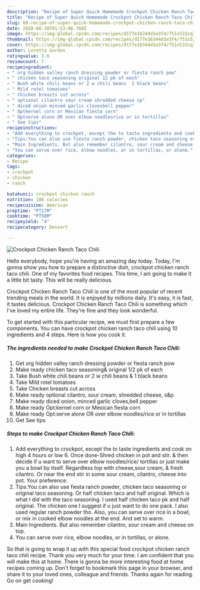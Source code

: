 ```yaml
---
description: "Recipe of Super Quick Homemade Crockpot Chicken Ranch Taco Chili"
title: "Recipe of Super Quick Homemade Crockpot Chicken Ranch Taco Chili"
slug: 60-recipe-of-super-quick-homemade-crockpot-chicken-ranch-taco-chili
date: 2020-08-30T01:53:06.768Z
image: https://img-global.cpcdn.com/recipes/d177e16344d1e3f4/751x532cq70/crockpot-chicken-ranch-taco-chili-recipe-main-photo.jpg
thumbnail: https://img-global.cpcdn.com/recipes/d177e16344d1e3f4/751x532cq70/crockpot-chicken-ranch-taco-chili-recipe-main-photo.jpg
cover: https://img-global.cpcdn.com/recipes/d177e16344d1e3f4/751x532cq70/crockpot-chicken-ranch-taco-chili-recipe-main-photo.jpg
author: Loretta Gordon
ratingvalue: 3.6
reviewcount: 7
recipeingredient:
- " org hidden valley ranch dressing powder or fiesta ranch pow"
- " chicken taco seasoning original 12 pk of each"
- " Bush white chili beans or 2 w chili beans  1 black beans"
- " Mild rotel tomatoes"
- " Chicken breasts cut across"
- " optional cilantro sour cream shredded cheese sp"
- " diced onion minced garlic clovesbell pepper"
- " Optkernel corn or Mexican fiesta corn"
- " Optserve alone OR over elbow noodlesrice or in tortillas"
- " See tips"
recipeinstructions:
- "Add everything to crockpot, except the to taste ingredients and cook on high 4 hours or low 6. Once done-Shred chicken in pot and stir. &amp; then decide if u want to serve over elbow noodles/rice/ tortillas or just make you a bowl by itself. Regardless top with cheese,sour cream, &amp; fresh cilantro. Or near the end stir in some sour cream, cilantro, cheese into pot. Your preference."
- "Tips:You can also use fiesta ranch powder, chicken taco seasoning or original taco seasoning. Or half chicken taco and half original. Which is what I did with the taco seasoning. I used half chicken taco pk and half original. The chicken one I suggest if u just want to do one pack. I also used regular ranch powder tho. Also, you can serve over rice in a bowl, or mix in cooked elbow noodles at the end. And set to warm."
- "Main Ingredients. But also remember cilantro, sour cream and cheese on top."
- "You can serve over rice, elbow noodles, or in tortillas, or alone."
categories:
- Recipe
tags:
- crockpot
- chicken
- ranch

katakunci: crockpot chicken ranch 
nutrition: 186 calories
recipecuisine: American
preptime: "PT17M"
cooktime: "PT56M"
recipeyield: "4"
recipecategory: Dessert

---
```



![Crockpot Chicken Ranch Taco Chili](https://img-global.cpcdn.com/recipes/d177e16344d1e3f4/751x532cq70/crockpot-chicken-ranch-taco-chili-recipe-main-photo.jpg)

Hello everybody, hope you're having an amazing day today. Today, I'm gonna show you how to prepare a distinctive dish, crockpot chicken ranch taco chili. One of my favorites food recipes. This time, I am going to make it a little bit tasty. This will be really delicious.



Crockpot Chicken Ranch Taco Chili is one of the most popular of recent trending meals in the world. It is enjoyed by millions daily. It's easy, it is fast, it tastes delicious. Crockpot Chicken Ranch Taco Chili is something which I've loved my entire life. They're fine and they look wonderful.


To get started with this particular recipe, we must first prepare a few components. You can have crockpot chicken ranch taco chili using 10 ingredients and 4 steps. Here is how you cook it.

<!--inarticleads1-->

##### The ingredients needed to make Crockpot Chicken Ranch Taco Chili:

1. Get  org hidden valley ranch dressing powder or fiesta ranch pow
1. Make ready  chicken taco seasoning&amp; original 1/2 pk of each
1. Take  Bush white chili beans or 2 w chili beans &amp; 1 black beans
1. Take  Mild rotel tomatoes
1. Take  Chicken breasts cut across
1. Make ready  optional cilantro, sour cream, shredded cheese, s&amp;p
1. Make ready  diced onion, minced garlic cloves,bell pepper
1. Make ready  Opt:kernel corn or Mexican fiesta corn
1. Make ready  Opt:serve alone OR over elbow noodles/rice or in tortillas
1. Get  See tips




<!--inarticleads2-->

##### Steps to make Crockpot Chicken Ranch Taco Chili:

1. Add everything to crockpot, except the to taste ingredients and cook on high 4 hours or low 6. Once done-Shred chicken in pot and stir. &amp; then decide if u want to serve over elbow noodles/rice/ tortillas or just make you a bowl by itself. Regardless top with cheese,sour cream, &amp; fresh cilantro. Or near the end stir in some sour cream, cilantro, cheese into pot. Your preference.
1. Tips:You can also use fiesta ranch powder, chicken taco seasoning or original taco seasoning. Or half chicken taco and half original. Which is what I did with the taco seasoning. I used half chicken taco pk and half original. The chicken one I suggest if u just want to do one pack. I also used regular ranch powder tho. Also, you can serve over rice in a bowl, or mix in cooked elbow noodles at the end. And set to warm.
1. Main Ingredients. But also remember cilantro, sour cream and cheese on top.
1. You can serve over rice, elbow noodles, or in tortillas, or alone.




So that is going to wrap it up with this special food crockpot chicken ranch taco chili recipe. Thank you very much for your time. I am confident that you will make this at home. There is gonna be more interesting food at home recipes coming up. Don't forget to bookmark this page in your browser, and share it to your loved ones, colleague and friends. Thanks again for reading. Go on get cooking!
